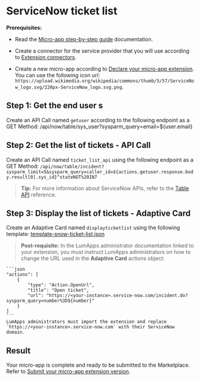 # ServiceNow ticket list

**Prerequisites:**

- Read the [Micro-app step-by-step guide](https://developer.lumapps.com/portal/documentation/micro-app-steps/micro_app_step_by_step.md) documentation.
    
- Create a connector for the service provider that you will use according to [Extension connectors](https://docs.lumapps.com/docs/admin-l43084339674928007extensions).

- Create a new micro-app according to [Declare your micro-app extension](https://developer.lumapps.com/portal/documentation/micro-app-steps/declare-your-microapp-extension.md). You can use the following icon url: `https://upload.wikimedia.org/wikipedia/commons/thumb/5/57/ServiceNow_logo.svg/220px-ServiceNow_logo.svg.png`.

## Step 1: Get the end user s

Create an API Call named `getuser` according to the following endpoint as a GET Method:
/api/now/table/sys_user?sysparm_query=email=${user.email}

## Step 2: Get the list of tickets - API Call

Create an API Call named `ticket_list_api` using the following endpoint as a GET Method: 
`/api/now/table/incident?sysparm_limit=5&sysparm_query=caller_id=${actions.getuser.response.body.result[0].sys_id}^stateNOT%20IN7`

> **Tip:** For more information about ServiceNow APIs, refer to the [Table API](https://docs.servicenow.com/bundle/washingtondc-api-reference/page/integrate/inbound-rest/concept/c_TableAPI.html#d228766e1289) reference.

## Step 3: Display the list of tickets - Adaptive Card

Create an Adaptive Card named `displayticketlist` using the following template: [template-snow-ticket-list.json](template-snow-ticket-list.json)

> **Post-requisite:** In the LumApps administrator documentation linked to your extension, you must instruct LumApps administrators on how to change the URL used in the **Adaptive Card** actions object:

    ```json
    "actions": [
        {
            "type": "Action.OpenUrl",
            "title": "Open ticket",
            "url": "https://<your-instance>.service-now.com/incident.do?sysparm_query=number%3D${number}"
        }
    ]
    ```
    LumApps administrators must import the extension and replace `https://<your-instance>.service-now.com` with their ServiceNow domain.

## Result

Your micro-app is complete and ready to be submitted to the Marketplace. Refer to [Submit your micro-app extension version](https://developer.lumapps.com/portal/documentation/micro-app-steps/submit-microapp.md).
